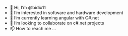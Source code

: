 - 👋 Hi, I’m @bidix11
- 👀 I’m interested in software and hardware development
- 🌱 I’m currently learning angular with C#.net
- 💞️ I’m looking to collaborate on c#.net projects
- 📫 How to reach me ...

<!---
bidix11/bidix11 is a ✨ special ✨ repository because its `README.md` (this file) appears on your GitHub profile.
You can click the Preview link to take a look at your changes.
--->
